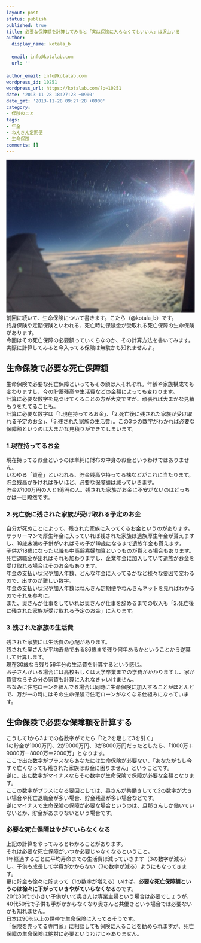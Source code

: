 ```yaml
---
layout: post
status: publish
published: true
title: 必要な保障額を計算してみると「実は保険に入らなくてもいい人」は沢山いる
author:
  display_name: kotala_b

  email: info@kotalab.com
  url: ''

author_email: info@kotalab.com
wordpress_id: 10251
wordpress_url: https://kotalab.com/?p=10251
date: '2013-11-28 18:27:28 +0900'
date_gmt: '2013-11-28 09:27:28 +0900'
category:
- 保険のこと
tags:
- 年金
- ねんきん定期便
- 生命保険
comments: []
---
```

<p><img src="/wp-content/uploads/dontneedinsurance_131128-546x409.jpg" alt="dontneedinsurance_131128" width="546" height="409" class="alignnone size-large wp-image-10253" /><br />
前回に続いて、生命保険について書きます。こたら（@kotala_b）です。<br />
終身保険や定期保険といわれる、死亡時に保険金が受取れる死亡保障の生命保険があります。<br />
今回はその死亡保障の必要額っていくらなのか、その計算方法を書いてみます。<br />
実際に計算してみると今入ってる保険は無駄かも知れませんよ。<br />
</p>
<!--more-->
<h2>生命保険で必要な死亡保障額</h2>
<p>生命保険で必要な死亡保障といってもその額は人それぞれ。年齢や家族構成でも変わりますし、今の貯蓄残高や生活費などの金額によっても変わります。<br />
計算に必要な数字を見つけてくることの方が大変ですが、頑張れば大まかな見積もりをたてることも。<br />
計算に必要な数字は「1.現在持ってるお金」、「2.死亡後に残された家族が受け取れる予定のお金」、「3.残された家族の生活費」。この3つの数字がわかれば必要な保障額というのは大まかな見積りができてしまいます。</p>
<h3>1.現在持ってるお金</h3>
<p>現在持ってるお金というのは単純に財布の中身のお金というわけではありません。<br />
いわゆる「資産」といわれる、貯金残高や持ってる株などがこれに当たります。<br />
貯金残高が多ければ多いほど、必要な保障額は減っていきます。<br />
貯金が100万円の人と1億円の人。残された家族がお金に不安がないのはどっちかは一目瞭然です。</p>
<h3>2.死亡後に残された家族が受け取れる予定のお金</h3>
<p>自分が死ぬことによって、残された家族に入ってくるお金というのがあります。<br />
サラリーマンで厚生年金に入っていれば残された家族は遺族厚生年金が貰えますし、18歳未満の子供がいればその子が18歳になるまで遺族年金も貰えます。<br />
子供が18歳になった以降も中高齢寡婦加算というものが貰える場合もあります。<br />
死亡退職金が出ればそれも加わりますし、企業年金に加入していて遺族がお金を受け取れる場合はそのお金もあります。<br />
年金の支払い状況や加入年数、どんな年金に入ってるかなど様々な要因で変わるので、出すのが難しい数字。<br />
年金の支払い状況や加入年数はねんきん定期便やねんきんネットを見ればわかるのでそれを参考に。<br />
また、<span class="b">奥さんが仕事をしていれば奥さんが仕事を辞めるまでの収入も「2.死亡後に残された家族が受け取れる予定のお金」に入ります。</span></p>
<h3>3.残された家族の生活費</h3>
<p>残された家族には生活費の心配があります。<br />
残された奥さんが平均寿命である86歳まで残り何年あるかということから逆算して計算します。<br />
現在30歳なら残り56年分の生活費を計算するという感じ。<br />
お子さんがいる場合には高校もしくは大学卒業までの学費がかかりますし、家が賃貸ならその分の家賃も計算に入れなきゃいけません。<br />
ちなみに住宅ローンを組んでる場合は同時に生命保険に加入することがほとんどで、万が一の時にはその生命保険で住宅ローンがなくなる仕組みになっています。</p>
<h2>生命保険で必要な保障額を計算する</h2>
<p>こうして1から3までの各数字がでたら「<span class="b">1と2を足して3を引く</span>」<br />
1の貯金が1000万円、2が9000万円、3が8000万円だったとしたら、「1000万＋9000万ー8000万＝2000万」となります。<br />
ここで出た数字が<span class="b">プラスならあなたには生命保険が必要ない、「あなたがもし今すぐ亡くなっても残された家族はお金に困りません」</span>ということです。<br />
逆に、出た数字が<span class="b">マイナスならその数字が生命保険で保障が必要な金額</span>となります。<br />
ここの数字がプラスになる要因としては、奥さんが共働きしてて2の数字が大きい場合や死亡退職金が多い場合、貯金残高が多い場合などです。<br />
逆にマイナスで生命保険の保障が必要な場合というのは、旦那さんしか働いていないとか、貯金があまりないという場合です。</p>
<h3>必要な死亡保障はやがていらなくなる</h3>
<p>上記の計算をやってみるとわかることがあります。<br />
それは必要な死亡保障がいつか必要じゃなくなるということ。<br />
1年経過するごとに平均寿命までの生活費は減っていきます（3の数字が減る）し、子供も成長して学費がかからない（3の数字が減る）ようにもなってきます。<br />
更に貯金も徐々に貯まって（1の数字が増える）いけば、<strong>必要な死亡保障額というのは徐々に下がっていきやがていらなくなる</strong>のです。<br />
20代30代で小さい子供がいて奥さんは専業主婦という場合は必要でしょうが、40代50代で子供も手がかからなくなり奥さんと共働きという場合では必要ないかも知れません。<br />
日本は90％以上の世帯で生命保険に入ってるそうです。<br />
「保険を売ってる専門家」に相談しても保険に入ることを勧められますが、死亡保障の生命保険は絶対に必要というわけじゃありません。</p>
